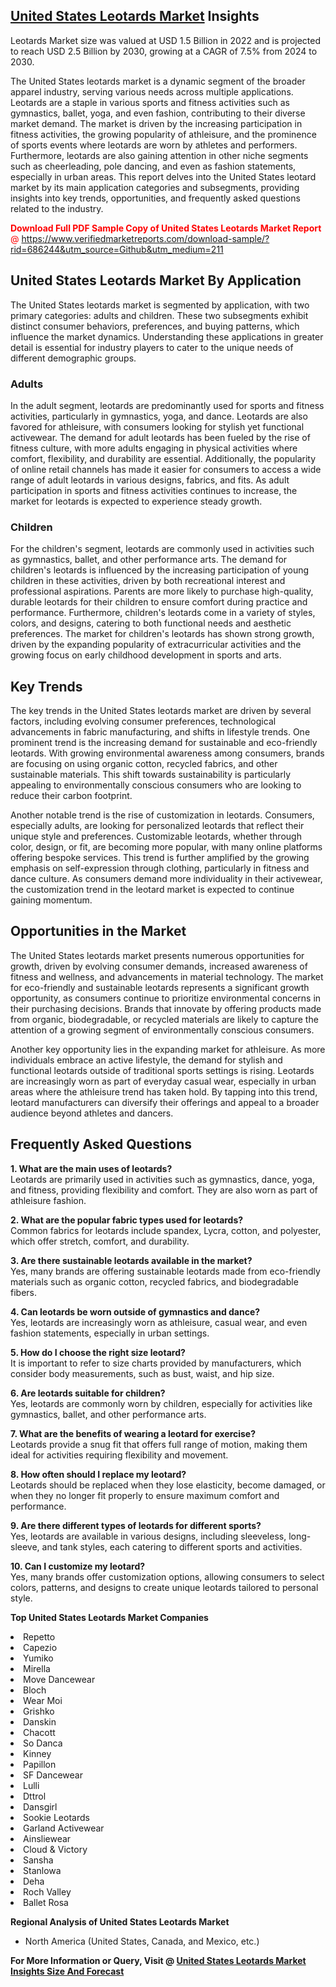 <h2><a href="https://www.verifiedmarketreports.com/download-sample/?rid=686244&amp;utm_source=Github&amp;utm_medium=211" target="_blank">United States Leotards Market</a> Insights</h2><p>Leotards Market size was valued at USD 1.5 Billion in 2022 and is projected to reach USD 2.5 Billion by 2030, growing at a CAGR of 7.5% from 2024 to 2030.</p><p><p>The United States leotards market is a dynamic segment of the broader apparel industry, serving various needs across multiple applications. Leotards are a staple in various sports and fitness activities such as gymnastics, ballet, yoga, and even fashion, contributing to their diverse market demand. The market is driven by the increasing participation in fitness activities, the growing popularity of athleisure, and the prominence of sports events where leotards are worn by athletes and performers. Furthermore, leotards are also gaining attention in other niche segments such as cheerleading, pole dancing, and even as fashion statements, especially in urban areas. This report delves into the United States leotard market by its main application categories and subsegments, providing insights into key trends, opportunities, and frequently asked questions related to the industry. <p><span class=""><span style="color: #ff0000;"><strong>Download Full PDF Sample Copy of United States Leotards Market Report</strong> @ </span><a href="https://www.verifiedmarketreports.com/download-sample/?rid=686244&amp;utm_source=Github&amp;utm_medium=211" target="_blank">https://www.verifiedmarketreports.com/download-sample/?rid=686244&amp;utm_source=Github&amp;utm_medium=211</a></span></p></p><h2>United States Leotards Market By Application</h2><p>The United States leotards market is segmented by application, with two primary categories: adults and children. These two subsegments exhibit distinct consumer behaviors, preferences, and buying patterns, which influence the market dynamics. Understanding these applications in greater detail is essential for industry players to cater to the unique needs of different demographic groups.</p><h3>Adults</h3><p>In the adult segment, leotards are predominantly used for sports and fitness activities, particularly in gymnastics, yoga, and dance. Leotards are also favored for athleisure, with consumers looking for stylish yet functional activewear. The demand for adult leotards has been fueled by the rise of fitness culture, with more adults engaging in physical activities where comfort, flexibility, and durability are essential. Additionally, the popularity of online retail channels has made it easier for consumers to access a wide range of adult leotards in various designs, fabrics, and fits. As adult participation in sports and fitness activities continues to increase, the market for leotards is expected to experience steady growth.</p><h3>Children</h3><p>For the children's segment, leotards are commonly used in activities such as gymnastics, ballet, and other performance arts. The demand for children's leotards is influenced by the increasing participation of young children in these activities, driven by both recreational interest and professional aspirations. Parents are more likely to purchase high-quality, durable leotards for their children to ensure comfort during practice and performance. Furthermore, children's leotards come in a variety of styles, colors, and designs, catering to both functional needs and aesthetic preferences. The market for children's leotards has shown strong growth, driven by the expanding popularity of extracurricular activities and the growing focus on early childhood development in sports and arts.</p><h2>Key Trends</h2><p>The key trends in the United States leotards market are driven by several factors, including evolving consumer preferences, technological advancements in fabric manufacturing, and shifts in lifestyle trends. One prominent trend is the increasing demand for sustainable and eco-friendly leotards. With growing environmental awareness among consumers, brands are focusing on using organic cotton, recycled fabrics, and other sustainable materials. This shift towards sustainability is particularly appealing to environmentally conscious consumers who are looking to reduce their carbon footprint.</p><p>Another notable trend is the rise of customization in leotards. Consumers, especially adults, are looking for personalized leotards that reflect their unique style and preferences. Customizable leotards, whether through color, design, or fit, are becoming more popular, with many online platforms offering bespoke services. This trend is further amplified by the growing emphasis on self-expression through clothing, particularly in fitness and dance culture. As consumers demand more individuality in their activewear, the customization trend in the leotard market is expected to continue gaining momentum.</p><h2>Opportunities in the Market</h2><p>The United States leotards market presents numerous opportunities for growth, driven by evolving consumer demands, increased awareness of fitness and wellness, and advancements in material technology. The market for eco-friendly and sustainable leotards represents a significant growth opportunity, as consumers continue to prioritize environmental concerns in their purchasing decisions. Brands that innovate by offering products made from organic, biodegradable, or recycled materials are likely to capture the attention of a growing segment of environmentally conscious consumers.</p><p>Another key opportunity lies in the expanding market for athleisure. As more individuals embrace an active lifestyle, the demand for stylish and functional leotards outside of traditional sports settings is rising. Leotards are increasingly worn as part of everyday casual wear, especially in urban areas where the athleisure trend has taken hold. By tapping into this trend, leotard manufacturers can diversify their offerings and appeal to a broader audience beyond athletes and dancers.</p><h2>Frequently Asked Questions</h2><p><strong>1. What are the main uses of leotards?</strong><br>Leotards are primarily used in activities such as gymnastics, dance, yoga, and fitness, providing flexibility and comfort. They are also worn as part of athleisure fashion.</p><p><strong>2. What are the popular fabric types used for leotards?</strong><br>Common fabrics for leotards include spandex, Lycra, cotton, and polyester, which offer stretch, comfort, and durability.</p><p><strong>3. Are there sustainable leotards available in the market?</strong><br>Yes, many brands are offering sustainable leotards made from eco-friendly materials such as organic cotton, recycled fabrics, and biodegradable fibers.</p><p><strong>4. Can leotards be worn outside of gymnastics and dance?</strong><br>Yes, leotards are increasingly worn as athleisure, casual wear, and even fashion statements, especially in urban settings.</p><p><strong>5. How do I choose the right size leotard?</strong><br>It is important to refer to size charts provided by manufacturers, which consider body measurements, such as bust, waist, and hip size.</p><p><strong>6. Are leotards suitable for children?</strong><br>Yes, leotards are commonly worn by children, especially for activities like gymnastics, ballet, and other performance arts.</p><p><strong>7. What are the benefits of wearing a leotard for exercise?</strong><br>Leotards provide a snug fit that offers full range of motion, making them ideal for activities requiring flexibility and movement.</p><p><strong>8. How often should I replace my leotard?</strong><br>Leotards should be replaced when they lose elasticity, become damaged, or when they no longer fit properly to ensure maximum comfort and performance.</p><p><strong>9. Are there different types of leotards for different sports?</strong><br>Yes, leotards are available in various designs, including sleeveless, long-sleeve, and tank styles, each catering to different sports and activities.</p><p><strong>10. Can I customize my leotard?</strong><br>Yes, many brands offer customization options, allowing consumers to select colors, patterns, and designs to create unique leotards tailored to personal style.</p></p><p><strong>Top United States Leotards Market Companies</strong></p><div data-test-id=""><p><li>Repetto</li><li> Capezio</li><li> Yumiko</li><li> Mirella</li><li> Move Dancewear</li><li> Bloch</li><li> Wear Moi</li><li> Grishko</li><li> Danskin</li><li> Chacott</li><li> So Danca</li><li> Kinney</li><li> Papillon</li><li> SF Dancewear</li><li> Lulli</li><li> Dttrol</li><li> Dansgirl</li><li> Sookie Leotards</li><li> Garland Activewear</li><li> Ainsliewear</li><li> Cloud & Victory</li><li> Sansha</li><li> Stanlowa</li><li> Deha</li><li> Roch Valley</li><li> Ballet Rosa</li></p><div><strong>Regional Analysis of&nbsp;United States Leotards Market</strong></div><ul><li dir="ltr"><p dir="ltr">North America&nbsp;(United States, Canada, and Mexico, etc.)</p></li></ul><p><strong>For More Information or Query, Visit @&nbsp;</strong><strong><a href="https://www.verifiedmarketreports.com/product/leotards-market/?utm_source=Github&amp;utm_medium=211" target="_blank">United States Leotards Market Insights Size And Forecast</a></strong></p></div>
